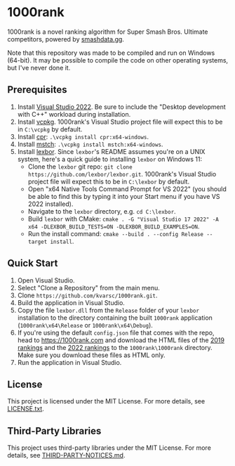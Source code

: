 # 1000rank

1000rank is a novel ranking algorithm for Super Smash Bros. Ultimate competitors, powered by [smashdata.gg](https://smashdata.gg/).

Note that this repository was made to be compiled and run on Windows (64-bit). It may be possible to compile the code on other operating systems, but I've never done it.

## Prerequisites

1. Install [Visual Studio 2022](https://visualstudio.microsoft.com/vs). Be sure to include the "Desktop development with C++" workload during installation.
2. Install [vcpkg](https://github.com/microsoft/vcpkg). 1000rank's Visual Studio project file will expect this to be in `C:\vcpkg` by default.
3. Install [cpr](https://github.com/libcpr/cpr): `.\vcpkg install cpr:x64-windows`.
4. Install [mstch](https://github.com/no1msd/mstch): `.\vcpkg install mstch:x64-windows`.
5. Install [lexbor](https://github.com/lexbor/lexbor). Since `lexbor`'s README assumes you're on a UNIX system, here's a quick guide to installing `lexbor` on Windows 11:
    - Clone the `lexbor` git repo: `git clone https://github.com/lexbor/lexbor.git`. 1000rank's Visual Studio project file will expect this to be in `C:\lexbor` by default.
    - Open "x64 Native Tools Command Prompt for VS 2022" (you should be able to find this by typing it into your Start menu if you have VS 2022 installed).
    - Navigate to the `lexbor` directory, e.g. `cd C:\lexbor`.
    - Build `lexbor` with CMake: `cmake . -G "Visual Studio 17 2022" -A x64 -DLEXBOR_BUILD_TESTS=ON -DLEXBOR_BUILD_EXAMPLES=ON`.
    - Run the install command: `cmake --build . --config Release --target install`.

## Quick Start

1. Open Visual Studio.
2. Select "Clone a Repository" from the main menu.
3. Clone `https://github.com/kvarsc/1000rank.git`.
4. Build the application in Visual Studio.
5. Copy the file `lexbor.dll` from the `Release` folder of your `lexbor` installation to the directory containing the built `1000rank` application (`1000rank\x64\Release` or `1000rank\x64\Debug`).
6. If you're using the default `config.json` file that comes with the repo, head to https://1000rank.com and download the HTML files of the [2019 rankings](https://1000rank.com/2019rankings.html) and the [2022 rankings](https://1000rank.com/2022rankings.html) to the `1000rank\1000rank` directory. Make sure you download these files as HTML only.
7. Run the application in Visual Studio.

## License

This project is licensed under the MIT License. For more details, see [LICENSE.txt](LICENSE.txt).

## Third-Party Libraries

This project uses third-party libraries under the MIT License. For more details, see [THIRD-PARTY-NOTICES.md](THIRD-PARTY-NOTICES.md).